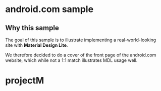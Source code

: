 # android.com sample

## Why this sample
The goal of this sample is to illustrate implementing a real-world-looking site with **Material Design Lite**.

We therefore decided to do a cover of the front page of the android.com website, which while not a 1:1 match illustrates MDL usage well.
# projectM
